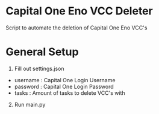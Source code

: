 # Capital One Eno VCC Deleter
Script to automate the deletion of Capital One Eno VCC's

# General Setup
1. Fill out settings.json
- username : Capital One Login Username
- password : Capital One Login Password
- tasks : Amount of tasks to delete VCC's with
2. Run main.py
